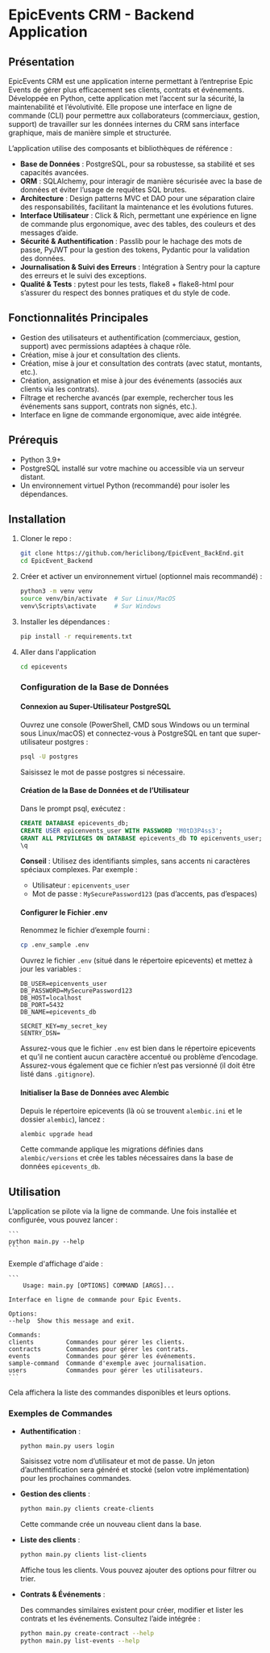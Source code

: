 # EpicEvents CRM - Backend Application

## Présentation

EpicEvents CRM est une application interne permettant à l’entreprise Epic Events de gérer plus efficacement ses clients, contrats et événements. Développée en Python, cette application met l’accent sur la sécurité, la maintenabilité et l’évolutivité. Elle propose une interface en ligne de commande (CLI) pour permettre aux collaborateurs (commerciaux, gestion, support) de travailler sur les données internes du CRM sans interface graphique, mais de manière simple et structurée.

L’application utilise des composants et bibliothèques de référence :

- **Base de Données** : PostgreSQL, pour sa robustesse, sa stabilité et ses capacités avancées.
- **ORM** : SQLAlchemy, pour interagir de manière sécurisée avec la base de données et éviter l’usage de requêtes SQL brutes.
- **Architecture** : Design patterns MVC et DAO pour une séparation claire des responsabilités, facilitant la maintenance et les évolutions futures.
- **Interface Utilisateur** : Click & Rich, permettant une expérience en ligne de commande plus ergonomique, avec des tables, des couleurs et des messages d’aide.
- **Sécurité & Authentification** : Passlib pour le hachage des mots de passe, PyJWT pour la gestion des tokens, Pydantic pour la validation des données.
- **Journalisation & Suivi des Erreurs** : Intégration à Sentry pour la capture des erreurs et le suivi des exceptions.
- **Qualité & Tests** : pytest pour les tests, flake8 + flake8-html pour s’assurer du respect des bonnes pratiques et du style de code.

## Fonctionnalités Principales

- Gestion des utilisateurs et authentification (commerciaux, gestion, support) avec permissions adaptées à chaque rôle.
- Création, mise à jour et consultation des clients.
- Création, mise à jour et consultation des contrats (avec statut, montants, etc.).
- Création, assignation et mise à jour des événements (associés aux clients via les contrats).
- Filtrage et recherche avancés (par exemple, rechercher tous les événements sans support, contrats non signés, etc.).
- Interface en ligne de commande ergonomique, avec aide intégrée.

## Prérequis

- Python 3.9+
- PostgreSQL installé sur votre machine ou accessible via un serveur distant.
- Un environnement virtuel Python (recommandé) pour isoler les dépendances.

## Installation

1. Cloner le repo :

    ```bash
    git clone https://github.com/hericlibong/EpicEvent_BackEnd.git
    cd EpicEvent_Backend
    ```

2. Créer et activer un environnement virtuel (optionnel mais recommandé) :

    ```bash
    python3 -m venv venv
    source venv/bin/activate  # Sur Linux/MacOS
    venv\Scripts\activate     # Sur Windows
    ```

3. Installer les dépendances :

    ```bash
    pip install -r requirements.txt
    ```
4. Aller dans l'application
    ```bash
    cd epicevents
    ```



    ### Configuration de la Base de Données

    #### Connexion au Super-Utilisateur PostgreSQL

    Ouvrez une console (PowerShell, CMD sous Windows ou un terminal sous Linux/macOS) et connectez-vous à PostgreSQL en tant que super-utilisateur postgres :

    ```bash
    psql -U postgres
    ```

    Saisissez le mot de passe postgres si nécessaire.

    #### Création de la Base de Données et de l’Utilisateur

    Dans le prompt psql, exécutez :

    ```sql
    CREATE DATABASE epicevents_db;
    CREATE USER epicenvents_user WITH PASSWORD 'M0tD3P4ss3';
    GRANT ALL PRIVILEGES ON DATABASE epicevents_db TO epicenvents_user;
    \q
    ```

    **Conseil** : Utilisez des identifiants simples, sans accents ni caractères spéciaux complexes. Par exemple :

    - Utilisateur : `epicenvents_user`
    - Mot de passe : `MySecurePassword123` (pas d’accents, pas d’espaces)

    #### Configurer le Fichier .env

    Renommez le fichier d’exemple  fourni :

    ```bash
    cp .env_sample .env
    ```

    Ouvrez le fichier `.env` (situé dans le répertoire epicevents) et mettez à jour les variables :

    ```env
    DB_USER=epicenvents_user
    DB_PASSWORD=MySecurePassword123
    DB_HOST=localhost
    DB_PORT=5432
    DB_NAME=epicevents_db

    SECRET_KEY=my_secret_key
    SENTRY_DSN=
    ```

    Assurez-vous que le fichier `.env` est bien dans le répertoire epicevents et qu’il ne contient aucun caractère accentué ou problème d’encodage. Assurez-vous également que ce fichier n’est pas versionné (il doit être listé dans `.gitignore`).

    #### Initialiser la Base de Données avec Alembic

    Depuis le répertoire epicevents (là où se trouvent `alembic.ini` et le dossier `alembic`), lancez :

    ```bash
    alembic upgrade head
    ```

    Cette commande applique les migrations définies dans `alembic/versions` et crée les tables nécessaires dans la base de données `epicevents_db`.

## Utilisation

L’application se pilote via la ligne de commande. Une fois installée et configurée, vous pouvez lancer :

    ```
    python main.py --help
    ```


Exemple d'affichage d'aide :


    ```
        Usage: main.py [OPTIONS] COMMAND [ARGS]...

    Interface en ligne de commande pour Epic Events.

    Options:
    --help  Show this message and exit.

    Commands:
    clients         Commandes pour gérer les clients.
    contracts       Commandes pour gérer les contrats.
    events          Commandes pour gérer les événements.
    sample-command  Commande d'exemple avec journalisation.
    users           Commandes pour gérer les utilisateurs.
    ```

Cela affichera la liste des commandes disponibles et leurs options.

### Exemples de Commandes

- **Authentification** :

    ```bash
    python main.py users login
    ```

    Saisissez votre nom d’utilisateur et mot de passe. Un jeton d’authentification sera généré et stocké (selon votre implémentation) pour les prochaines commandes.

- **Gestion des clients** :

    ```bash
    python main.py clients create-clients
    ```

    Cette commande crée un nouveau client dans la base.

- **Liste des clients** :

    ```bash
    python main.py clients list-clients
    ```

    Affiche tous les clients. Vous pouvez ajouter des options pour filtrer ou trier.

- **Contrats & Événements** :

    Des commandes similaires existent pour créer, modifier et lister les contrats et les événements. Consultez l’aide intégrée :

    ```bash
    python main.py create-contract --help
    python main.py list-events --help
    ```



